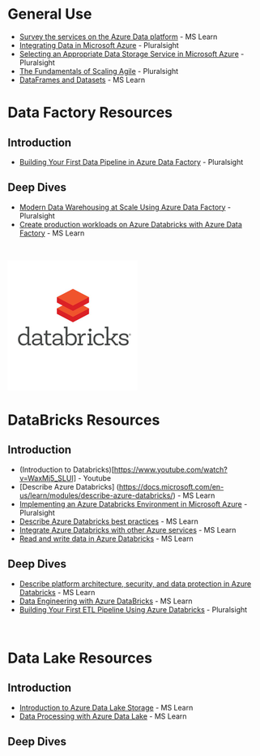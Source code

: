 

# General Use
* [Survey the services on the Azure Data platform](https://docs.microsoft.com/en-us/learn/modules/survey-the-azure-data-platform/) - MS Learn
* [Integrating Data in Microsoft Azure](https://app.pluralsight.com/library/courses/microsoft-azure-data-integrating) - Pluralsight
* [Selecting an Appropriate Data Storage Service in Microsoft Azure](https://app.pluralsight.com/library/courses/microsoft-azure-data-storage-service-selecting/table-of-contents) - Pluralsight
* [The Fundamentals of Scaling Agile](https://app.pluralsight.com/library/courses/fundamentals-scaling-agile/table-of-contents) - Pluralsight
* [DataFrames and Datasets](https://docs.microsoft.com/en-us/azure/databricks/spark/latest/dataframes-datasets/) - MS Learn

# Data Factory Resources
## Introduction
* [Building Your First Data Pipeline in Azure Data Factory](https://app.pluralsight.com/library/courses/building-first-data-pipeline-azure-data-factory/recommended-courses) - Pluralsight

## Deep Dives
* [Modern Data Warehousing at Scale Using Azure Data Factory](https://app.pluralsight.com/library/courses/big-data-ldn-session-25) - Pluralsight
* [Create production workloads on Azure Databricks with Azure Data Factory](https://docs.microsoft.com/en-us/learn/modules/create-production-workloads-azure-databricks-azure-data-factory/) - MS Learn

<br>

![](aHR0cHM6Ly93d3cucG9kY2hhc2VyLmNvbS9pbWFnZXMvbWlzc2luZy1pbWFnZS5wbmc=.png)
# DataBricks Resources
## Introduction
* (Introduction to Databricks)[https://www.youtube.com/watch?v=WaxMj5_SLUI] - Youtube
* [Describe Azure Databricks] (https://docs.microsoft.com/en-us/learn/modules/describe-azure-databricks/) - MS Learn
* [Implementing an Azure Databricks Environment in Microsoft Azure](https://app.pluralsight.com/library/courses/microsoft-azure-databricks-environment-implementing)  - Pluralsight
* [Describe Azure Databricks best practices](https://docs.microsoft.com/en-us/learn/modules/describe-azure-databricks-best-practices/) - MS Learn
* [Integrate Azure Databricks with other Azure services](https://docs.microsoft.com/en-us/learn/modules/integrate-azure-databricks-other-azure-services/) - MS Learn
* [Read and write data in Azure Databricks](https://docs.microsoft.com/en-us/learn/modules/read-write-data-azure-databricks/) - MS Learn

## Deep Dives
* [Describe platform architecture, security, and data protection in Azure Databricks](https://docs.microsoft.com/en-us/learn/modules/describe-platform-architecture-security-data-protection-azure-databricks/) - MS Learn
* [Data Engineering with Azure DataBricks](https://docs.microsoft.com/en-us/learn/paths/data-engineer-azure-databricks/) - MS Learn
* [Building Your First ETL Pipeline Using Azure Databricks](https://app.pluralsight.com/library/courses/building-etl-pipeline-microsoft-azure-databricks/table-of-contents) - Pluralsight
 
 <br>

# Data Lake Resources
## Introduction
* [Introduction to Azure Data Lake Storage](https://docs.microsoft.com/en-us/learn/modules/introduction-to-azure-data-lake-storage/) - MS Learn
* [Data Processing with Azure Data Lake](https://docs.microsoft.com/en-us/learn/paths/data-processing-with-azure-adls/) - MS Learn

## Deep Dives
